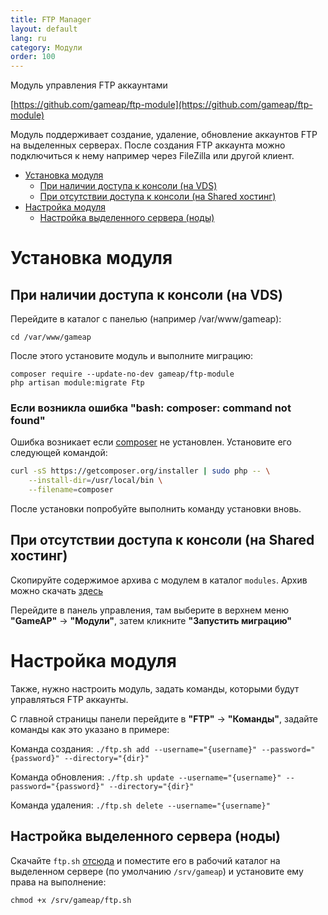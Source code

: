 ```yaml
---
title: FTP Manager
layout: default
lang: ru
category: Модули
order: 100
---
```


Модуль управления FTP аккаунтами

[https://github.com/gameap/ftp-module](https://github.com/gameap/ftp-module)

Модуль поддерживает создание, удаление, обновление аккаунтов FTP на выделенных серверах. После создания FTP аккаунта можно подключиться к нему например через FileZilla или другой клиент.

* [Установка модуля](#установка-модуля)
	* [При наличии доступа к консоли (на VDS)](#при-наличии-доступа-к-консоли-на-vds)
	* [При отсутствии доступа к консоли (на Shared хостинг)](#при-отсутствии-доступа-к-консоли-на-shared-хостинг)
* [Настройка модуля](#настройка-модуля)
	* [Настройка выделенного сервера (ноды)](#настройка-выделенного-сервера-ноды)

# Установка модуля

## При наличии доступа к консоли (на VDS)

Перейдите в каталог с панелью (например /var/www/gameap):
```
cd /var/www/gameap
```

После этого установите модуль и выполните миграцию:
```
composer require --update-no-dev gameap/ftp-module
php artisan module:migrate Ftp
```

### Если возникла ошибка "bash: composer: command not found"

Ошибка возникает если [composer](https://getcomposer.org/) не установлен. Установите его следующей командой:

```bash
curl -sS https://getcomposer.org/installer | sudo php -- \
    --install-dir=/usr/local/bin \
    --filename=composer
```

После установки попробуйте выполнить команду установки вновь.

## При отсутствии доступа к консоли (на Shared хостинг)

Скопируйте содержимое архива с модулем в каталог `modules`. Архив можно скачать [здесь](https://github.com/gameap/ftp-module/archive/master.zip)

Перейдите в панель управления, там выберите в верхнем меню **"GameAP"** -> **"Модули"**, затем кликните **"Запустить миграцию"**

# Настройка модуля

Также, нужно настроить модуль, задать команды, которыми будут управляться FTP аккаунты.

С главной страницы панели перейдите в **"FTP"** -> **"Команды"**, задайте команды как это указано в примере:

Команда создания: 
`./ftp.sh add --username="{username}" --password="{password}" --directory="{dir}"`

Команда обновления: 
`./ftp.sh update --username="{username}" --password="{password}" --directory="{dir}"`

Команда удаления: 
`./ftp.sh delete --username="{username}"`

## Настройка выделенного сервера (ноды)

Скачайте `ftp.sh` [отсюда](https://github.com/gameap/scripts/tree/master/ftp) и поместите его в рабочий каталог на выделенном сервере (по умолчанию `/srv/gameap`) и установите ему права на выполнение:
```
chmod +x /srv/gameap/ftp.sh
```